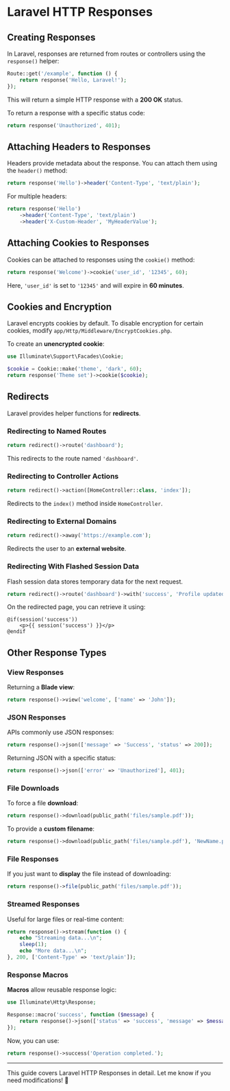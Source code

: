 # Laravel HTTP Responses

## Creating Responses

In Laravel, responses are returned from routes or controllers using the `response()` helper:

```php
Route::get('/example', function () {
    return response('Hello, Laravel!');
});
```
This will return a simple HTTP response with a **200 OK** status.

To return a response with a specific status code:
```php
return response('Unauthorized', 401);
```

## Attaching Headers to Responses

Headers provide metadata about the response. You can attach them using the `header()` method:

```php
return response('Hello')->header('Content-Type', 'text/plain');
```

For multiple headers:
```php
return response('Hello')
    ->header('Content-Type', 'text/plain')
    ->header('X-Custom-Header', 'MyHeaderValue');
```

## Attaching Cookies to Responses

Cookies can be attached to responses using the `cookie()` method:

```php
return response('Welcome')->cookie('user_id', '12345', 60);
```
Here, `'user_id'` is set to `'12345'` and will expire in **60 minutes**.

## Cookies and Encryption

Laravel encrypts cookies by default. To disable encryption for certain cookies, modify `app/Http/Middleware/EncryptCookies.php`.

To create an **unencrypted cookie**:
```php
use Illuminate\Support\Facades\Cookie;

$cookie = Cookie::make('theme', 'dark', 60);
return response('Theme set')->cookie($cookie);
```

## Redirects

Laravel provides helper functions for **redirects**.

### Redirecting to Named Routes

```php
return redirect()->route('dashboard');
```
This redirects to the route named `'dashboard'`.

### Redirecting to Controller Actions

```php
return redirect()->action([HomeController::class, 'index']);
```
Redirects to the `index()` method inside `HomeController`.

### Redirecting to External Domains

```php
return redirect()->away('https://example.com');
```
Redirects the user to an **external website**.

### Redirecting With Flashed Session Data

Flash session data stores temporary data for the next request.

```php
return redirect()->route('dashboard')->with('success', 'Profile updated!');
```
On the redirected page, you can retrieve it using:
```blade
@if(session('success'))
    <p>{{ session('success') }}</p>
@endif
```

## Other Response Types

### View Responses

Returning a **Blade view**:
```php
return response()->view('welcome', ['name' => 'John']);
```

### JSON Responses

APIs commonly use JSON responses:
```php
return response()->json(['message' => 'Success', 'status' => 200]);
```

Returning JSON with a specific status:
```php
return response()->json(['error' => 'Unauthorized'], 401);
```

### File Downloads

To force a file **download**:
```php
return response()->download(public_path('files/sample.pdf'));
```

To provide a **custom filename**:
```php
return response()->download(public_path('files/sample.pdf'), 'NewName.pdf');
```

### File Responses

If you just want to **display** the file instead of downloading:
```php
return response()->file(public_path('files/sample.pdf'));
```

### Streamed Responses

Useful for large files or real-time content:

```php
return response()->stream(function () {
    echo "Streaming data...\n";
    sleep(1);
    echo "More data...\n";
}, 200, ['Content-Type' => 'text/plain']);
```

### Response Macros

**Macros** allow reusable response logic:

```php
use Illuminate\Http\Response;

Response::macro('success', function ($message) {
    return response()->json(['status' => 'success', 'message' => $message]);
});
```

Now, you can use:
```php
return response()->success('Operation completed.');
```

---

This guide covers Laravel HTTP Responses in detail. Let me know if you need modifications! 🚀

